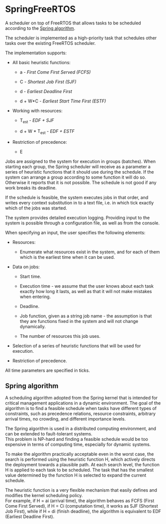# SpringFreeRTOS
A scheduler on top of FreeRTOS that allows tasks to be scheduled according to the [Spring algorithm](#spring-algorithm).

The scheduler is implemented as a high-priority task that schedules other tasks over the existing FreeRTOS scheduler.

The implementation supports:

- All basic heuristic functions:
  
   - a - *First Come First Served (FCFS)*
  
   - C - *Shortest Job First (SJF)*
  
   - d - *Earliest Deadline First*
  
   - d + W*C - *Earliest Start Time First (ESTF)*

- Working with resources:
  
   - T<sub>est</sub> - *EDF + SJF*
  
   - d + W * T<sub>est</sub> - *EDF + ESTF*

- Restriction of precedence:
  
   - E

Jobs are assigned to the system for execution in groups (batches).
When starting each group, the Spring scheduler will receive as a parameter a series of heuristic functions that it should use during the schedule.
If the system can arrange a group according to some function it will do so. 
Otherwise it reports that it is not possible.
The schedule is not good if any work breaks its deadline.

If the schedule is feasible, the system executes jobs in that order, and writes every context substitution
in to a text file, i.e. in which tick exactly which of the jobs was started.

The system provides detailed execution logging.
Providing input to the system is possible through a configuration file, as well as from the console.

When specifying an input, the user specifies the following elements:

- Resources:
  
   - Enumerate what resources exist in the system, and for each of them which is the earliest
     time when it can be used.

- Data on jobs:
  
   - Start time.
  
   - Execution time - we assume that the user knows about each task exactly
     how long it lasts, as well as that it will not make mistakes when entering.
  
   - Deadline.
  
   - Job function, given as a string job name - the assumption is that they are
     functions fixed in the system and will not change dynamically.
  
   - The number of resources this job uses.

- Selection of a series of heuristic functions that will be used for execution.

- Restriction of precedence.

All time parameters are specified in ticks.

## Spring algorithm
A scheduling algorithm adopted from the Spring kernel that is intended for critical management applications in a dynamic environment. The goal of the algorithm is to find a feasible schedule when tasks have different types of constraints, such as precedence relations, resource constraints, arbitrary arrival times, no crowding, and different importance levels.

The Spring algorithm is used in a distributed computing environment, and can be extended to fault-tolerant systems.  
This problem is NP-hard and finding a feasible schedule would be too expensive in terms of computing time, especially for dynamic systems.  

To make the algorithm practically acceptable even in the worst case, the search is performed using the heuristic function H, which actively directs the deployment towards a plausible path. At each search level, the function H is applied to each task to be scheduled. The task that has the smallest value determined by the function H is selected to expand the current schedule.

The heuristic function is a very flexible mechanism that easily defines and modifies the kernel scheduling policy.  
For example, if H = ai (arrival time), the algorithm behaves as FCFS (First Come First Served), if H = Ci (computation time), it works as SJF (Shortest Job First), while if H = di (finish deadline), the algorithm is equivalent to EDF (Earliest Deadline First).
